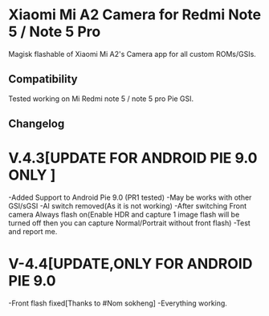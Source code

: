 # Xiaomi Mi A2 Camera for Redmi Note 5 / Note 5 Pro
Magisk flashable of Xiaomi Mi A2's Camera app for all custom ROMs/GSIs.

## Compatibility
Tested working on Mi Redmi note 5 / note 5 pro Pie GSI.

## Changelog

# V.4.3[UPDATE FOR ANDROID PIE 9.0 ONLY ]
-Added Support to Android Pie 9.0 (PR1 tested)
-May be works with other GSI/sGSI
-AI switch removed(As it is not working)
-After switching Front camera Always flash on(Enable HDR and capture 1 image flash will be turned off then you can capture Normal/Portrait without front flash)
-Test and report me.

# V-4.4[UPDATE,ONLY FOR ANDROID PIE 9.0
-Front flash fixed[Thanks to #Nom sokheng]
-Everything working.

